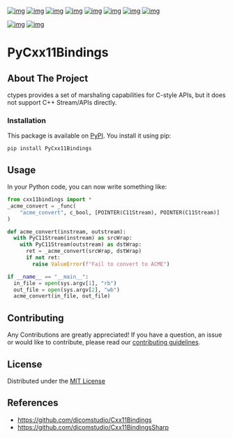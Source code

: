 [![img](https://img.shields.io/github/contributors/dicomstudio/PyCxx11Bindings.svg?style=flat-square)](https://github.com/dicomstudio/PyCxx11Bindings/graphs/contributors)
[![img](https://img.shields.io/github/forks/dicomstudio/PyCxx11Bindings.svg?style=flat-square)](https://github.com/dicomstudio/PyCxx11Bindings/network/members)
[![img](https://img.shields.io/github/stars/dicomstudio/PyCxx11Bindings.svg?style=flat-square)](https://github.com/dicomstudio/PyCxx11Bindings/stargazers)
[![img](https://img.shields.io/github/issues/dicomstudio/PyCxx11Bindings.svg?style=flat-square)](https://github.com/dicomstudio/PyCxx11Bindings/issues)
[![img](https://img.shields.io/github/license/dicomstudio/PyCxx11Bindings.svg?style=flat-square)](https://github.com/dicomstudio/PyCxx11Bindings/blob/main/LICENSE)
[![img](https://img.shields.io/github/actions/workflow/status/dicomstudio/PyCxx11Bindings/test.yaml.svg?label=test&style=flat-square)](https://github.com/dicomstudio/PyCxx11Bindings/actions/workflows/test.yaml)
[![img](https://img.shields.io/github/actions/workflow/status/dicomstudio/PyCxx11Bindings/release.yaml.svg?label=release&style=flat-square)](https://github.com/dicomstudio/PyCxx11Bindings/actions/workflows/release.yaml)
[![img](https://img.shields.io/badge/pre--commit-enabled-brightgreen.svg?logo=pre-commit&style=flat-square)](https://github.com/dicomstudio/PyCxx11Bindings/blob/main/.pre-commit-config.yaml)

[![img](https://img.shields.io/pypi/v/PyCxx11Bindings.svg?style=flat-square)](https://pypi.org/project/PyCxx11Bindings)
[![img](https://img.shields.io/pypi/pyversions/PyCxx11Bindings.svg?style=flat-square)](https://pypi.org/project/PyCxx11Bindings)


# PyCxx11Bindings

## About The Project

ctypes provides a set of marshaling capabilities for C-style APIs, but it does not support C++ Stream/APIs directly.

### Installation

This package is available on [PyPI](https://pypi.org/project/PyCxx11Bindings/). You install it using pip:

    pip install PyCxx11Bindings

## Usage

In your Python code, you can now write something like:

```python
from cxx11bindings import *
_acme_convert = _func(
    "acme_convert", c_bool, [POINTER(C11Stream), POINTER(C11Stream)]
)

def acme_convert(instream, outstream):
  with PyC11Stream(instream) as srcWrap:
    with PyC11Stream(outstream) as dstWrap:
      ret = _acme_convert(srcWrap, dstWrap)
      if not ret:
        raise ValueError(f"Fail to convert to ACME")

if __name__ == "__main__":
  in_file = open(sys.argv[1], "rb")
  out_file = open(sys.argv[2], "wb")
  acme_convert(in_file, out_file)
```

## Contributing

Any Contributions are greatly appreciated! If you have a question, an issue or would like to contribute, please read our [contributing guidelines](CONTRIBUTING.md).

## License

Distributed under the [MIT License](LICENSE)

## References

* https://github.com/dicomstudio/Cxx11Bindings
* https://github.com/dicomstudio/Cxx11BindingsSharp
